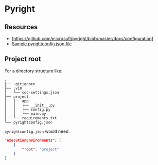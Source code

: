 # Pyright

Resources
---

- [https://github.com/microsoft/pyright/blob/master/docs/configuration]
- [Sample pyrightconfig.json
    file](https://github.com/microsoft/pyright/blob/1601a177cdedc35d4d61ed98c622bd0d3754e9a7/docs/configuration.md#sample-config-file)

Project root
---

For a directory structure like:

```
.
├── .gitignore
├── .vim
│   └── coc-settings.json
├── project
│   ├── app
│   │   ├── __init__.py
│   │   ├── config.py
│   │   └── main.py
│   └── requirements.txt
└── pyrightconfig.json
```

`pyrightconfig.json` would need:

```json
"executionEnvironments": [
    {
        "root": "project"
    }
]
```
